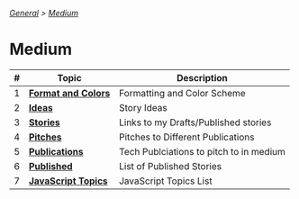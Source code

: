 _[General](../README.md) > [Medium](./main.md)_

# **Medium**

| #   | Topic                                           | Description                             |
| --- | ----------------------------------------------- | --------------------------------------- |
| 1   | [**Format and Colors**](./Formatting&Colors.md) | Formatting and Color Scheme             |
| 2   | [**Ideas**](./Ideas.md)                         | Story Ideas                             |
| 3   | [**Stories**](./Stories.md)                     | Links to my Drafts/Published stories    |
| 4   | [**Pitches**](./Pitches.md)                     | Pitches to Different Publications       |
| 5   | [**Publications**](./Publications.md)           | Tech Publciations to pitch to in medium |
| 6   | [**Published**](./Published.md)                 | List of Published Stories               |
| 7   | [**JavaScript Topics**](./JSTopics.md)          | JavaScript Topics List                  |
